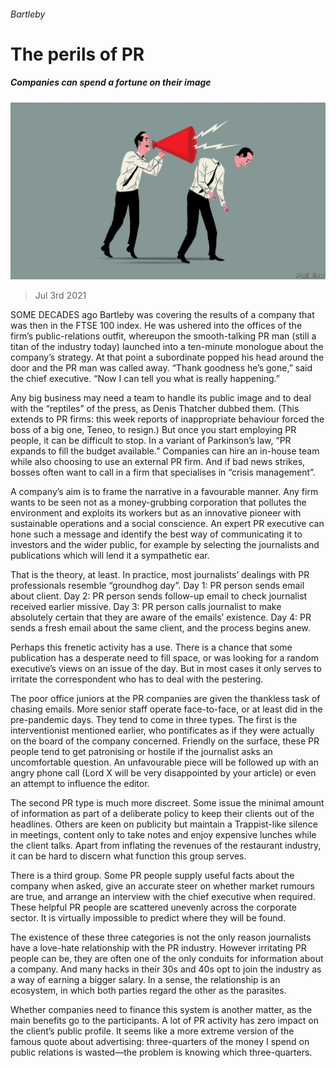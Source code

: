 ###### Bartleby

# The perils of PR 

##### Companies can spend a fortune on their image 

![image](images/20210703_WBD002_1.jpg) 

> Jul 3rd 2021 

SOME DECADES ago Bartleby was covering the results of a company that was then in the FTSE 100 index. He was ushered into the offices of the firm’s public-relations outfit, whereupon the smooth-talking PR man (still a titan of the industry today) launched into a ten-minute monologue about the company’s strategy. At that point a subordinate popped his head around the door and the PR man was called away. “Thank goodness he’s gone,” said the chief executive. “Now I can tell you what is really happening.”

Any big business may need a team to handle its public image and to deal with the “reptiles” of the press, as Denis Thatcher dubbed them. (This extends to PR firms: this week reports of inappropriate behaviour forced the boss of a big one, Teneo, to resign.) But once you start employing PR people, it can be difficult to stop. In a variant of Parkinson’s law, “PR expands to fill the budget available.” Companies can hire an in-house team while also choosing to use an external PR firm. And if bad news strikes, bosses often want to call in a firm that specialises in “crisis management”.


A company’s aim is to frame the narrative in a favourable manner. Any firm wants to be seen not as a money-grubbing corporation that pollutes the environment and exploits its workers but as an innovative pioneer with sustainable operations and a social conscience. An expert PR executive can hone such a message and identify the best way of communicating it to investors and the wider public, for example by selecting the journalists and publications which will lend it a sympathetic ear.

That is the theory, at least. In practice, most journalists’ dealings with PR professionals resemble “groundhog day”. Day 1: PR person sends email about client. Day 2: PR person sends follow-up email to check journalist received earlier missive. Day 3: PR person calls journalist to make absolutely certain that they are aware of the emails’ existence. Day 4: PR sends a fresh email about the same client, and the process begins anew.

Perhaps this frenetic activity has a use. There is a chance that some publication has a desperate need to fill space, or was looking for a random executive’s views on an issue of the day. But in most cases it only serves to irritate the correspondent who has to deal with the pestering.

The poor office juniors at the PR companies are given the thankless task of chasing emails. More senior staff operate face-to-face, or at least did in the pre-pandemic days. They tend to come in three types. The first is the interventionist mentioned earlier, who pontificates as if they were actually on the board of the company concerned. Friendly on the surface, these PR people tend to get patronising or hostile if the journalist asks an uncomfortable question. An unfavourable piece will be followed up with an angry phone call (Lord X will be very disappointed by your article) or even an attempt to influence the editor.

The second PR type is much more discreet. Some issue the minimal amount of information as part of a deliberate policy to keep their clients out of the headlines. Others are keen on publicity but maintain a Trappist-like silence in meetings, content only to take notes and enjoy expensive lunches while the client talks. Apart from inflating the revenues of the restaurant industry, it can be hard to discern what function this group serves.

There is a third group. Some PR people supply useful facts about the company when asked, give an accurate steer on whether market rumours are true, and arrange an interview with the chief executive when required. These helpful PR people are scattered unevenly across the corporate sector. It is virtually impossible to predict where they will be found.

The existence of these three categories is not the only reason journalists have a love-hate relationship with the PR industry. However irritating PR people can be, they are often one of the only conduits for information about a company. And many hacks in their 30s and 40s opt to join the industry as a way of earning a bigger salary. In a sense, the relationship is an ecosystem, in which both parties regard the other as the parasites.

Whether companies need to finance this system is another matter, as the main benefits go to the participants. A lot of PR activity has zero impact on the client’s public profile. It seems like a more extreme version of the famous quote about advertising: three-quarters of the money I spend on public relations is wasted—the problem is knowing which three-quarters.


